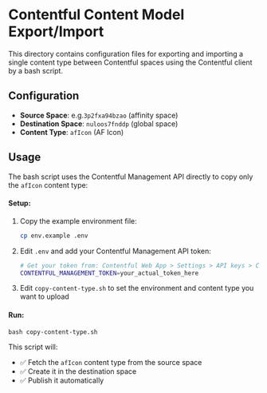 # Contentful Content Model Export/Import

This directory contains configuration files for exporting and importing a single content type between Contentful spaces 
using the Contentful client by a bash script.

## Configuration

- **Source Space**: e.g.`3p2fxa94bzao` (affinity space)
- **Destination Space**: `nuloos7fnddp` (global space)
- **Content Type**: `afIcon` (AF Icon)

## Usage

The bash script uses the Contentful Management API directly to copy only the `afIcon` content type:

#### Setup:
1. Copy the example environment file:
   ```bash
   cp env.example .env
   ```

2. Edit `.env` and add your Contentful Management API token:
   ```bash
   # Get your token from: Contentful Web App > Settings > API keys > Content management tokens
   CONTENTFUL_MANAGEMENT_TOKEN=your_actual_token_here
   ```

3. Edit `copy-content-type.sh` to set the environment and content type you want to upload

#### Run:
```
bash copy-content-type.sh
```

This script will:
- ✅ Fetch the `afIcon` content type from the source space
- ✅ Create it in the destination space  
- ✅ Publish it automatically
